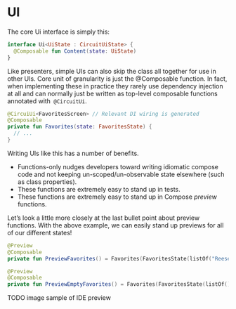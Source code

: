 UI
==

The core Ui interface is simply this:

```kotlin
interface Ui<UiState : CircuitUiState> {
  @Composable fun Content(state: UiState)
}
```

Like presenters, simple UIs can also skip the class all together for use in other UIs. Core unit of granularity is just the @Composable function. In fact, when implementing these in practice they rarely use dependency injection at all and can normally just be written as top-level composable functions annotated with` @CircuitUi`.

```kotlin
@CircuiUi<FavoritesScreen> // Relevant DI wiring is generated
@Composable
private fun Favorites(state: FavoritesState) {
  // ...
}
```

Writing UIs like this has a number of benefits.

* Functions-only nudges developers toward writing idiomatic compose code and not keeping un-scoped/un-observable state elsewhere (such as class properties).
* These functions are extremely easy to stand up in tests.
* These functions are extremely easy to stand up in Compose _preview_ functions.


Let’s look a little more closely at the last bullet point about preview functions. With the above example, we can easily stand up previews for all of our different states!

```kotlin
@Preview
@Composable
private fun PreviewFavorites() = Favorites(FavoritesState(listOf("Reeses", "Lola"))

@Preview
@Composable
private fun PreviewEmptyFavorites() = Favorites(FavoritesState(listOf())
```

TODO image sample of IDE preview
